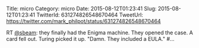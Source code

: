 Title: micro
Category: micro
Date: 2015-08-12T01:23:41
Slug: 2015-08-12T01:23:41
TwitterId: 631274826548670464
TweetUrl: https://twitter.com/mark_philpot/status/631274826548670464

RT [@sbeam](https://twitter.com/sbeam): they finally had the Enigma machine. They opened the case. A card fell out. Turing picked it up. "Damn. They included a EULA." #…